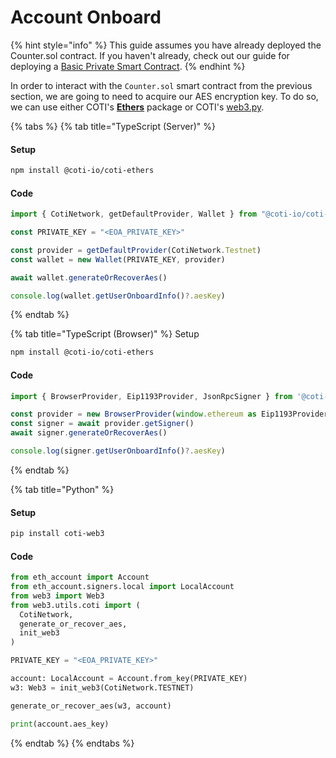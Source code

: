 # Account Onboard

{% hint style="info" %}
This guide assumes you have already deployed the Counter.sol contract. If you haven't already, check out our guide for deploying a [Basic Private Smart Contract](basic-private-smart-contract.md).
{% endhint %}

In order to interact with the `Counter.sol` smart contract from the previous section, we are going to need to acquire our AES encryption key. To do so, we can use either COTI's [**Ethers**](https://app.gitbook.com/o/-MgoVlq5Hr-DSFn_cBMH/s/eC83qbrBhITO4kE7kTNB/~/changes/1/build-on-coti/tools/ethers) package or COTI's [web3.py](../tools/web3.py.md).

{% tabs %}
{% tab title="TypeScript (Server)" %}
#### Setup

```bash
npm install @coti-io/coti-ethers
```

#### Code

```typescript
import { CotiNetwork, getDefaultProvider, Wallet } from "@coti-io/coti-ethers"

const PRIVATE_KEY = "<EOA_PRIVATE_KEY>"

const provider = getDefaultProvider(CotiNetwork.Testnet)
const wallet = new Wallet(PRIVATE_KEY, provider)

await wallet.generateOrRecoverAes()

console.log(wallet.getUserOnboardInfo()?.aesKey)
```
{% endtab %}

{% tab title="TypeScript (Browser)" %}
Setup

```bash
npm install @coti-io/coti-ethers
```

#### Code

```typescript
import { BrowserProvider, Eip1193Provider, JsonRpcSigner } from '@coti-io/coti-ethers'

const provider = new BrowserProvider(window.ethereum as Eip1193Provider)
const signer = await provider.getSigner()
await signer.generateOrRecoverAes()

console.log(signer.getUserOnboardInfo()?.aesKey)
```
{% endtab %}

{% tab title="Python" %}
#### Setup

```bash
pip install coti-web3
```

#### Code

```python
from eth_account import Account
from eth_account.signers.local import LocalAccount
from web3 import Web3
from web3.utils.coti import (
  CotiNetwork,
  generate_or_recover_aes,
  init_web3
)

PRIVATE_KEY = "<EOA_PRIVATE_KEY>"

account: LocalAccount = Account.from_key(PRIVATE_KEY)
w3: Web3 = init_web3(CotiNetwork.TESTNET)

generate_or_recover_aes(w3, account)

print(account.aes_key)
```
{% endtab %}
{% endtabs %}
